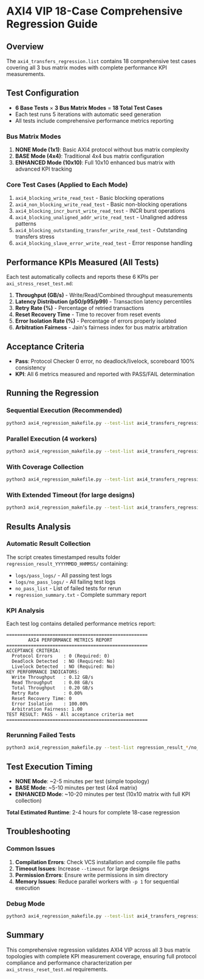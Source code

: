 # AXI4 VIP 18-Case Comprehensive Regression Guide

## Overview
The `axi4_transfers_regression.list` contains 18 comprehensive test cases covering all 3 bus matrix modes with complete performance KPI measurements.

## Test Configuration
- **6 Base Tests** × **3 Bus Matrix Modes** = **18 Total Test Cases**
- Each test runs 5 iterations with automatic seed generation
- All tests include comprehensive performance metrics reporting

### Bus Matrix Modes
1. **NONE Mode (1x1)**: Basic AXI4 protocol without bus matrix complexity
2. **BASE Mode (4x4)**: Traditional 4x4 bus matrix configuration  
3. **ENHANCED Mode (10x10)**: Full 10x10 enhanced bus matrix with advanced KPI tracking

### Core Test Cases (Applied to Each Mode)
1. `axi4_blocking_write_read_test` - Basic blocking operations
2. `axi4_non_blocking_write_read_test` - Basic non-blocking operations
3. `axi4_blocking_incr_burst_write_read_test` - INCR burst operations
4. `axi4_blocking_unaligned_addr_write_read_test` - Unaligned address patterns
5. `axi4_blocking_outstanding_transfer_write_read_test` - Outstanding transfers stress
6. `axi4_blocking_slave_error_write_read_test` - Error response handling

## Performance KPIs Measured (All Tests)
Each test automatically collects and reports these 6 KPIs per `axi_stress_reset_test.md`:

1. **Throughput (GB/s)** - Write/Read/Combined throughput measurements
2. **Latency Distribution (p50/p95/p99)** - Transaction latency percentiles  
3. **Retry Rate (%)** - Percentage of retried transactions
4. **Reset Recovery Time** - Time to recover from reset events
5. **Error Isolation Rate (%)** - Percentage of errors properly isolated
6. **Arbitration Fairness** - Jain's fairness index for bus matrix arbitration

## Acceptance Criteria
- **Pass**: Protocol Checker 0 error, no deadlock/livelock, scoreboard 100% consistency
- **KPI**: All 6 metrics measured and reported with PASS/FAIL determination

## Running the Regression

### Sequential Execution (Recommended)
```bash
python3 axi4_regression_makefile.py --test-list axi4_transfers_regression.list --verbose
```

### Parallel Execution (4 workers)
```bash
python3 axi4_regression_makefile.py --test-list axi4_transfers_regression.list --verbose -p 4
```

### With Coverage Collection
```bash
python3 axi4_regression_makefile.py --test-list axi4_transfers_regression.list --cov --verbose
```

### With Extended Timeout (for large designs)
```bash
python3 axi4_regression_makefile.py --test-list axi4_transfers_regression.list --timeout 1200 --verbose
```

## Results Analysis

### Automatic Result Collection
The script creates timestamped results folder `regression_result_YYYYMMDD_HHMMSS/` containing:
- `logs/pass_logs/` - All passing test logs
- `logs/no_pass_logs/` - All failing test logs  
- `no_pass_list` - List of failed tests for rerun
- `regression_summary.txt` - Complete summary report

### KPI Analysis
Each test log contains detailed performance metrics report:
```
====================================================
        AXI4 PERFORMANCE METRICS REPORT
====================================================
ACCEPTANCE CRITERIA:
  Protocol Errors    : 0 (Required: 0)
  Deadlock Detected  : NO (Required: No)
  Livelock Detected  : NO (Required: No)
KEY PERFORMANCE INDICATORS:
  Write Throughput   : 0.12 GB/s
  Read Throughput    : 0.08 GB/s
  Total Throughput   : 0.20 GB/s
  Retry Rate         : 0.00%
  Reset Recovery Time: 0
  Error Isolation    : 100.00%
  Arbitration Fairness: 1.00
TEST RESULT: PASS - All acceptance criteria met
====================================================
```

### Rerunning Failed Tests
```bash
python3 axi4_regression_makefile.py --test-list regression_result_*/no_pass_list --verbose
```

## Test Execution Timing
- **NONE Mode**: ~2-5 minutes per test (simple topology)
- **BASE Mode**: ~5-10 minutes per test (4x4 matrix)  
- **ENHANCED Mode**: ~10-20 minutes per test (10x10 matrix with full KPI collection)

**Total Estimated Runtime**: 2-4 hours for complete 18-case regression

## Troubleshooting

### Common Issues
1. **Compilation Errors**: Check VCS installation and compile file paths
2. **Timeout Issues**: Increase `--timeout` for large designs
3. **Permission Errors**: Ensure write permissions in sim directory
4. **Memory Issues**: Reduce parallel workers with `-p 1` for sequential execution

### Debug Mode
```bash
python3 axi4_regression_makefile.py --test-list axi4_transfers_regression.list --verbose --log-wait-timeout 60
```

## Summary
This comprehensive regression validates AXI4 VIP across all 3 bus matrix topologies with complete KPI measurement coverage, ensuring full protocol compliance and performance characterization per `axi_stress_reset_test.md` requirements.